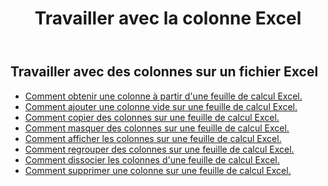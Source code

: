 ﻿---
title: Travailler avec la colonne Excel
second_title: Documen
linktitle: Colonne
type: docs
url: /fr/columns/
aliases: [/working-with-columns/]
keywords: REST API, columns, spreadsheets, exce
description: "Cells.Cloud API pour Excel fonctionne : afficher les colonnes d'une feuille de calcul Excel"
weight: 100
kwords: Excel, Office Cloud, REST API, Tableur, PDF, CSV, Json, Markdown, Colonnes
---
## Travailler avec des colonnes sur un fichier Excel

- [Comment obtenir une colonne à partir d'une feuille de calcul Excel.](/cells/fr/columns/get/)
- [Comment ajouter une colonne vide sur une feuille de calcul Excel.](/cells/fr/columns/add/)
- [Comment copier des colonnes sur une feuille de calcul Excel.](/cells/fr/columns/copy/)
- [Comment masquer des colonnes sur une feuille de calcul Excel.](/cells/fr/columns/hide/)
- [Comment afficher les colonnes sur une feuille de calcul Excel.](/cells/fr/columns/unhide/)
- [Comment regrouper des colonnes sur une feuille de calcul Excel.](/cells/fr/columns/group/)
- [Comment dissocier les colonnes d'une feuille de calcul Excel.](/cells/fr/columns/ungroup/)
- [Comment supprimer une colonne sur une feuille de calcul Excel.](/cells/fr/columns/delete/)
